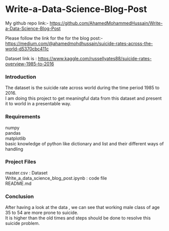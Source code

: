 # Write-a-Data-Science-Blog-Post

My github repo link:-
https://github.com/AhamedMohammedHussain/Write-a-Data-Science-Blog-Post

Please follow the link for the for the blog post:-
https://medium.com/@ahamedmohdhussain/suicide-rates-across-the-world-d5370cbc411c

Dataset link is :
https://www.kaggle.com/russellyates88/suicide-rates-overview-1985-to-2016

<h3>Introduction</h3>
The dataset is the suicide rate across world during the time period 1985 to 2016.<br> I am doing this project to get meaningful data from this dataset and present it to world in a presentable way.

<h3>Requirements</h3>
numpy<br>
pandas<br>
matplotlib<br>
basic knowledge of python like dictionary and list and their different ways of handling<br>

<h3>Project Files</h3>
master.csv : Dataset<br>
Write_a_data_science_blog_post.ipynb : code file<br>
README.md <br>

<h3>Conclusion</h3>
After having a look at the data , we can see that working male class of age 35 to 54 are more prone to suicide.<br> It is higher than the old times and steps should be done to resolve this suicide problem.
